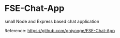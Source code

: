 # FSE-Chat-App
small Node and Express based chat application 

Reference: https://github.com/gniyonge/FSE-Chat-App